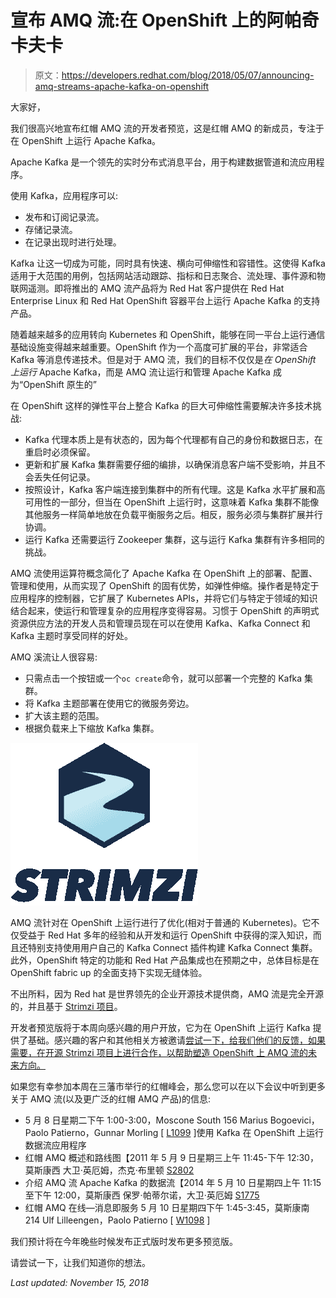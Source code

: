 # 宣布 AMQ 流:在 OpenShift 上的阿帕奇卡夫卡

> 原文：<https://developers.redhat.com/blog/2018/05/07/announcing-amq-streams-apache-kafka-on-openshift>

大家好，

我们很高兴地宣布红帽 AMQ 流的开发者预览，这是红帽 AMQ 的新成员，专注于在 OpenShift 上运行 Apache Kafka。

Apache Kafka 是一个领先的实时分布式消息平台，用于构建数据管道和流应用程序。

使用 Kafka，应用程序可以:

*   发布和订阅记录流。
*   存储记录流。
*   在记录出现时进行处理。

Kafka 让这一切成为可能，同时具有快速、横向可伸缩性和容错性。这使得 Kafka 适用于大范围的用例，包括网站活动跟踪、指标和日志聚合、流处理、事件源和物联网遥测。即将推出的 AMQ 流产品将为 Red Hat 客户提供在 Red Hat Enterprise Linux 和 Red Hat OpenShift 容器平台上运行 Apache Kafka 的支持产品。

随着越来越多的应用转向 Kubernetes 和 OpenShift，能够在同一平台上运行通信基础设施变得越来越重要。OpenShift 作为一个高度可扩展的平台，非常适合 Kafka 等消息传递技术。但是对于 AMQ 流，我们的目标不仅仅是*在 OpenShift 上运行* Apache Kafka，而是 AMQ 流让运行和管理 Apache Kafka 成为“OpenShift 原生的”

在 OpenShift 这样的弹性平台上整合 Kafka 的巨大可伸缩性需要解决许多技术挑战:

*   Kafka 代理本质上是有状态的，因为每个代理都有自己的身份和数据日志，在重启时必须保留。
*   更新和扩展 Kafka 集群需要仔细的编排，以确保消息客户端不受影响，并且不会丢失任何记录。
*   按照设计，Kafka 客户端连接到集群中的所有代理。这是 Kafka 水平扩展和高可用性的一部分，但当在 OpenShift 上运行时，这意味着 Kafka 集群不能像其他服务一样简单地放在负载平衡服务之后。相反，服务必须与集群扩展并行协调。
*   运行 Kafka 还需要运行 Zookeeper 集群，这与运行 Kafka 集群有许多相同的挑战。

AMQ 流使用运算符概念简化了 Apache Kafka 在 OpenShift 上的部署、配置、管理和使用，从而实现了 OpenShift 的固有优势，如弹性伸缩。操作者是特定于应用程序的控制器，它扩展了 Kubernetes APIs，并将它们与特定于领域的知识结合起来，使运行和管理复杂的应用程序变得容易。习惯于 OpenShift 的声明式资源供应方法的开发人员和管理员现在可以在使用 Kafka、Kafka Connect 和 Kafka 主题时享受同样的好处。

AMQ 溪流让人很容易:

*   只需点击一个按钮或一个`oc create`命令，就可以部署一个完整的 Kafka 集群。
*   将 Kafka 主题部署在使用它的微服务旁边。
*   扩大该主题的范围。
*   根据负载来上下缩放 Kafka 集群。

![Strimzi Logo](img/e0d09b20edc1000481a23407df92159d.png)

AMQ 流针对在 OpenShift 上运行进行了优化(相对于普通的 Kubernetes)。它不仅受益于 Red Hat 多年的经验和从开发和运行 OpenShift 中获得的深入知识，而且还特别支持使用用户自己的 Kafka Connect 插件构建 Kafka Connect 集群。此外，OpenShift 特定的功能和 Red Hat 产品集成也在预期之中，总体目标是在 OpenShift fabric up 的全面支持下实现无缝体验。

不出所料，因为 Red hat 是世界领先的企业开源技术提供商，AMQ 流是完全开源的，并且基于 [Strimzi 项目](http://strimzi.io)。

开发者预览版将于本周向感兴趣的用户开放，它为在 OpenShift 上运行 Kafka 提供了基础。感兴趣的客户和其他相关方被邀请[尝试一下，给我们他们的反馈，如果需要，在开源 Strimzi 项目上进行合作，以帮助塑造 OpenShift 上 AMQ 流的未来方向。](https://docs.google.com/forms/d/e/1FAIpQLSfWfg1iW0OSSAhhtqjy-qyJYIHJowqESsSrIySw3Uu8rFqn5g/viewform?usp=sf_link)

如果您有幸参加本周在三藩市举行的红帽峰会，那么您可以在以下会议中听到更多关于 AMQ 流(以及更广泛的红帽 AMQ 产品)的信息:

*   5 月 8 日星期二下午 1:00-3:00，Moscone South 156
    Marius Bogoevici，Paolo Patierno，Gunnar Morling [ [L1099](https://agenda.summit.redhat.com/SessionDetail.aspx?id=154665) ]使用 Kafka 在 OpenShift
    上运行数据流应用程序
*   红帽 AMQ 概述和路线图【2011 年 5 月 9 日星期三上午 11:45-下午 12:30，莫斯康西
    大卫·英厄姆，杰克·布里顿 [S2802](https://agenda.summit.redhat.com/SessionDetail.aspx?id=163898)
*   介绍 AMQ 流 Apache Kafka 的数据流【2014 年 5 月 10 日星期四上午 11:15 至下午 12:00，莫斯康西
    保罗·帕蒂尔诺，大卫·英厄姆 [S1775](https://agenda.summit.redhat.com/SessionDetail.aspx?id=154757)
*   红帽 AMQ 在线—消息即服务
    5 月 10 日星期四下午 1:45-3:45，莫斯康南 214
    Ulf Lilleengen，Paolo Patierno [ [W1098](https://agenda.summit.redhat.com/SessionDetail.aspx?id=154662) ]

我们预计将在今年晚些时候发布正式版时发布更多预览版。

请尝试一下，让我们知道你的想法。

*Last updated: November 15, 2018*